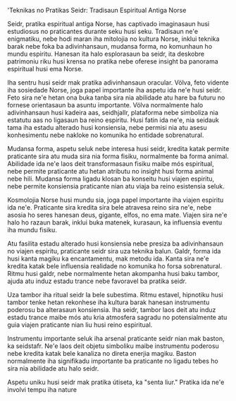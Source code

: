 'Teknikas no Pratikas Seidr: Tradisaun Espiritual Antiga Norse

Seidr, pratika espiritual antiga Norse, has captivado imaginasaun husi estudiosus no praticantes durante seku husi seku. Tradisaun ne'e enigmatiku, nebe hodi maran iha mitolojia no kultura Norse, inklui teknika barak nebe foka ba adivinhansaun, mudansa forma, no komunhaun ho mundu espiritu. Hanesan ita halo esplorasaun ba seidr, ita deskobre patrimoniu riku husi krensa no pratika nebe oferese insight ba panorama espiritual husi ema Norse.

Iha sentru husi seidr mak pratika adivinhansaun oracular. Völva, feto vidente iha sosiedade Norse, joga papel importante iha aspetu ida ne'e husi seidr. Feto sira ne'e hetan ona buka tanba sira nia abilidade atu hare ba futuru no fornese orientasaun ba asuntu importante. Völva normalmente halo adivinhansaun husi kadeira aas, seidhjallr, plataforma nebe simboliza nia estatutu aas no ligasaun ba reino espiritu. Husi fatin ida ne'e, nia seidauk tama iha estadu alterado husi konsiensia, nebe permisi nia atu asesu konhesimentu nebe nakloke no komunika ho entidade sobrenatural.

Mudansa forma, aspetu seluk nebe interesa husi seidr, kredita katak permite praticante sira atu muda sira nia forma fisiku, normalmente ba forma animal. Abilidade ida ne'e laos deit transformasaun fisiku maibe mós espiritual, nebe permite praticante atu hetan atributu no insight husi forma animal nebe hili. Mudansa forma ligadu klosan ba konseitu husi viajen espiritu, nebe permite konsiensia praticante nian atu viaja ba reino esistensia seluk.

Kosmolojia Norse husi mundu sia, joga papel importante iha viajen espiritu ida ne'e. Praticante sira kredita sira bele atravesa reino sira ne'e, nebe asosia ho seres hanesan deus, gigante, elfos, no ema mate. Viajen sira ne'e halo ho razaun barak, inklui buka matenek, kurasaun, ka influensia eventu iha mundu fisiku.

Atu fasilita estadu alterado husi konsiensia nebe presiza ba adivinhansaun no viajen espiritu, praticante seidr sira uza teknika balun. Galdr, forma ida husi kanta magiku ka encantamentu, mak metodu ida. Kanta sira ne'e kredita katak bele influensia realidade no komunika ho forsa sobrenatural. Ritmu husi galdr, nebe normalmente hetan akompanha husi baku tambor, ajuda atu induz estadu trance nebe favoravel ba pratika seidr.

Uza tambor iha ritual seidr la bele subestima. Ritmu estavel, hipnotiku husi tambor tenke hetan rekonhese iha kultura barak hanesan instrumentu poderosu ba alterasaun konsiensia. Iha seidr, tambor laos deit atu induz estadu trance maibe mós atu kria atmosfera sagradu no potensialmente atu guia viajen praticante nian liu husi reino espiritual.

Instrumentu importante seluk iha arsenal praticante seidr nian mak baston, ka seidstafr. Ne'e laos deit objetu simboliku maibe instrumentu poderosu nebe kredita katak bele kanaliza no direta enerjia magiku. Baston normalmente iha signifikadu importante ba praticante no ligadu tebes ho sira nia abilidade atu halo seidr.

Aspetu uniku husi seidr mak pratika útiseta, ka "senta liur." Pratika ida ne'e involvi tempu iha nature